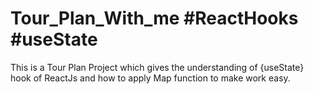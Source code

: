 # Tour_Plan_With_me  #ReactHooks #useState
This is a Tour Plan Project which gives the understanding of {useState} hook of ReactJs and how to apply Map function to make work easy.
